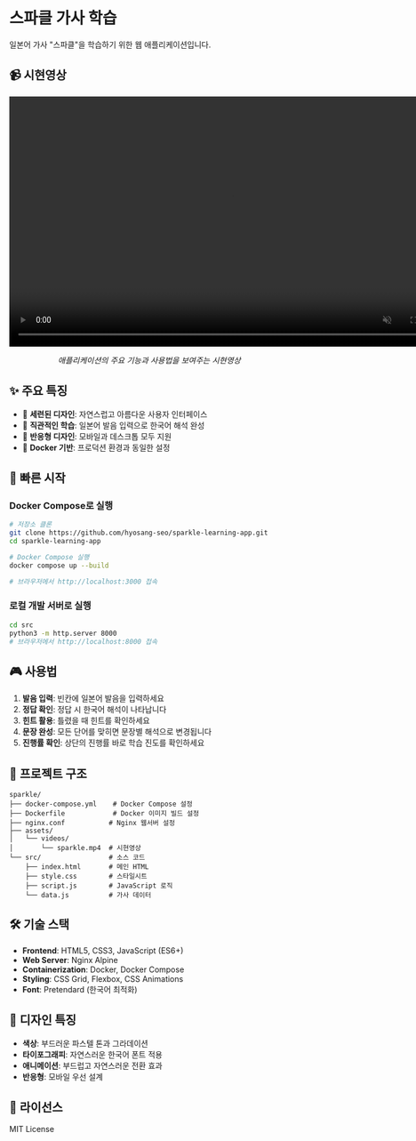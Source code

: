 # 스파클 가사 학습

일본어 가사 "스파클"을 학습하기 위한 웹 애플리케이션입니다.

## 📹 시현영상

<div align="center">

<video width="800" height="450" controls autoplay muted loop>
  <source src="assets/videos/test.MP4" type="video/mp4">
  브라우저가 비디오를 지원하지 않습니다.
</video>

*애플리케이션의 주요 기능과 사용법을 보여주는 시현영상*

</div>

## ✨ 주요 특징

- 🎨 **세련된 디자인**: 자연스럽고 아름다운 사용자 인터페이스
- 🎯 **직관적인 학습**: 일본어 발음 입력으로 한국어 해석 완성
- 📱 **반응형 디자인**: 모바일과 데스크톱 모두 지원
- 🚀 **Docker 기반**: 프로덕션 환경과 동일한 설정

## 🚀 빠른 시작

### Docker Compose로 실행

```bash
# 저장소 클론
git clone https://github.com/hyosang-seo/sparkle-learning-app.git
cd sparkle-learning-app

# Docker Compose 실행
docker compose up --build

# 브라우저에서 http://localhost:3000 접속
```

### 로컬 개발 서버로 실행

```bash
cd src
python3 -m http.server 8000
# 브라우저에서 http://localhost:8000 접속
```

## 🎮 사용법

1. **발음 입력**: 빈칸에 일본어 발음을 입력하세요
2. **정답 확인**: 정답 시 한국어 해석이 나타납니다
3. **힌트 활용**: 틀렸을 때 힌트를 확인하세요
4. **문장 완성**: 모든 단어를 맞히면 문장별 해석으로 변경됩니다
5. **진행률 확인**: 상단의 진행률 바로 학습 진도를 확인하세요

## 📁 프로젝트 구조

```
sparkle/
├── docker-compose.yml    # Docker Compose 설정
├── Dockerfile            # Docker 이미지 빌드 설정
├── nginx.conf           # Nginx 웹서버 설정
├── assets/
│   └── videos/
│       └── sparkle.mp4  # 시현영상
└── src/                 # 소스 코드
    ├── index.html       # 메인 HTML
    ├── style.css        # 스타일시트
    ├── script.js        # JavaScript 로직
    └── data.js          # 가사 데이터
```

## 🛠 기술 스택

- **Frontend**: HTML5, CSS3, JavaScript (ES6+)
- **Web Server**: Nginx Alpine
- **Containerization**: Docker, Docker Compose
- **Styling**: CSS Grid, Flexbox, CSS Animations
- **Font**: Pretendard (한국어 최적화)

## 🎨 디자인 특징

- **색상**: 부드러운 파스텔 톤과 그라데이션
- **타이포그래피**: 자연스러운 한국어 폰트 적용
- **애니메이션**: 부드럽고 자연스러운 전환 효과
- **반응형**: 모바일 우선 설계

## 📄 라이선스

MIT License